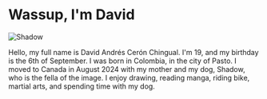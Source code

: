 # Wassup, I'm David

![Shadow](/Users/david_andres/Desktop/Shadow.jpeg)

Hello, my full name is David Andrés Cerón Chingual.
I'm 19, and my birthday is the 6th of September.
I was born in Colombia, in the city of Pasto. I moved to Canada in August 2024 with my mother and my dog, Shadow, who is the fella of the image.
I enjoy drawing, reading manga, riding bike, martial arts, and spending time with my dog.
